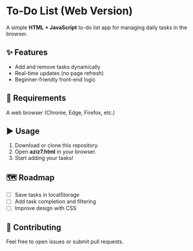 # To-Do List (Web Version)

A simple **HTML + JavaScript** to-do list app for managing daily tasks in the browser.

## ✨ Features
- Add and remove tasks dynamically
- Real-time updates (no page refresh)
- Beginner-friendly front-end logic

## 🧰 Requirements
A web browser (Chrome, Edge, Firefox, etc.)

## ▶️ Usage
1. Download or clone this repository.
2. Open **aziz7.html** in your browser.
3. Start adding your tasks!

## 🗺️ Roadmap
- [ ] Save tasks in localStorage
- [ ] Add task completion and filtering
- [ ] Improve design with CSS

## 🤝 Contributing
Feel free to open issues or submit pull requests.
